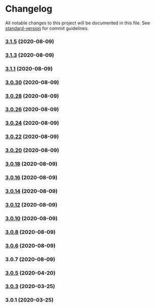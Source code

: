 # Changelog

All notable changes to this project will be documented in this file. See [standard-version](https://github.com/conventional-changelog/standard-version) for commit guidelines.

### [3.1.5](https://github.com/juicycleff/nestjs-event-store/compare/v3.1.2...v3.1.5) (2020-08-09)



### [3.1.3](https://github.com/juicycleff/nestjs-event-store/compare/v3.1.0...v3.1.3) (2020-08-09)



### [3.1.1](https://github.com/juicycleff/nestjs-event-store/compare/v3.0.29...v3.1.1) (2020-08-09)



### [3.0.30](https://github.com/juicycleff/nestjs-event-store/compare/v3.0.27...v3.0.30) (2020-08-09)



### [3.0.28](https://github.com/juicycleff/nestjs-event-store/compare/v3.0.25...v3.0.28) (2020-08-09)



### [3.0.26](https://github.com/juicycleff/nestjs-event-store/compare/v3.0.23...v3.0.26) (2020-08-09)



### [3.0.24](https://github.com/juicycleff/nestjs-event-store/compare/v3.0.22...v3.0.24) (2020-08-09)



### [3.0.22](https://github.com/juicycleff/nestjs-event-store/compare/v3.0.20...v3.0.22) (2020-08-09)



### [3.0.20](https://github.com/juicycleff/nestjs-event-store/compare/v3.0.18...v3.0.20) (2020-08-09)



### [3.0.18](https://github.com/juicycleff/nestjs-event-store/compare/v3.0.16...v3.0.18) (2020-08-09)



### [3.0.16](https://github.com/juicycleff/nestjs-event-store/compare/v3.0.14...v3.0.16) (2020-08-09)



### [3.0.14](https://github.com/juicycleff/nestjs-event-store/compare/v3.0.12...v3.0.14) (2020-08-09)



### [3.0.12](https://github.com/juicycleff/nestjs-event-store/compare/v3.0.10...v3.0.12) (2020-08-09)



### [3.0.10](https://github.com/juicycleff/nestjs-event-store/compare/v3.0.8...v3.0.10) (2020-08-09)



### [3.0.8](https://github.com/juicycleff/nestjs-event-store/compare/v3.0.6...v3.0.8) (2020-08-09)



### [3.0.6](https://github.com/juicycleff/nestjs-event-store/compare/v3.0.7...v3.0.6) (2020-08-09)



### 3.0.7 (2020-08-09)



### [3.0.5](https://github.com/juicycleff/nestjs-event-store/compare/v3.0.3...v3.0.5) (2020-04-20)



### [3.0.3](https://github.com/juicycleff/nestjs-event-store/compare/v3.0.0...v3.0.3) (2020-03-25)



### 3.0.1 (2020-03-25)
